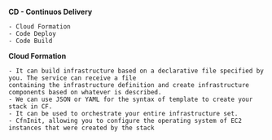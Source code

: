 <b> CD - Continuos Delivery</b>

    - Cloud Formation
    - Code Deploy
    - Code Build

<b>Cloud Formation</b>

    - It can build infrastructure based on a declarative file specified by you. The service can receive a file 
    containing the infrastructure definition and create infrastructure components based on whatever is described.
    - We can use JSON or YAML for the syntax of template to create your stack in CF.
    - It can be used to orchestrate your entire infrastructure set.
    - CfnInit, allowing you to configure the operating system of EC2 instances that were created by the stack